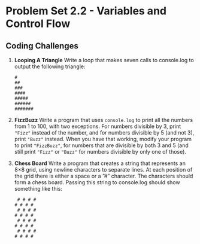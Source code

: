 # Problem Set 2.2 - Variables and Control Flow
## Coding Challenges

1.  **Looping A Triangle** 
  Write a loop that makes seven calls to console.log to output the following triangle:
    ```
    #
    ##
    ###
    ####
    #####
    ######
    #######
    ```

2. **FizzBuzz**
  Write a program that uses `console.log` to print all the numbers from 1 to 100, with two exceptions. For numbers divisible by 3, print `"Fizz"` instead of the number, and for numbers divisible by 5 (and not 3), print `"Buzz"` instead.
  When you have that working, modify your program to print `"FizzBuzz"`, for numbers that are divisible by both 3 and 5 (and still print `"Fizz"` or `"Buzz"` for numbers divisible by only one of those).

3. **Chess Board**
  Write a program that creates a string that represents an 8×8 grid, using newline characters to separate lines. At each position of the grid there is either a space or a ”#” character. The characters should form a chess board.
  Passing this string to console.log should show something like this:
    ```
     # # # #
    # # # #
     # # # #
    # # # #
     # # # #
    # # # #
     # # # #
    # # # #
    ```
